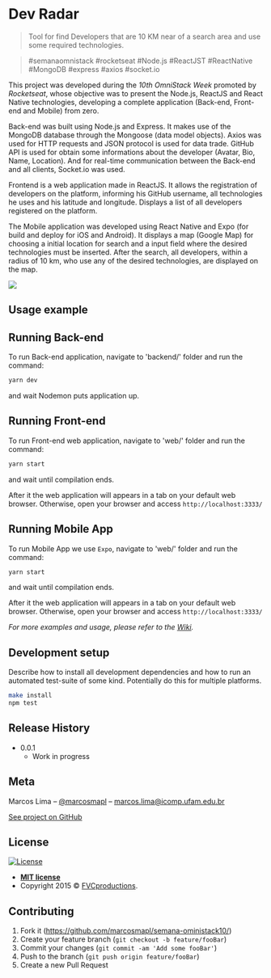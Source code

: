 # Dev Radar

> Tool for find Developers that are 10 KM near of a search area and use some required technologies.

> \#semanaomnistack \#rocketseat \#Node.js \#ReactJST \#ReactNative \#MongoDB \#express \#axios \#socket.io

This project was developed during the *10th OmniStack Week* promoted by *Rocketseat*, whose objective was to present the Node.js, ReactJS and React Native technologies, developing a complete application (Back-end, Front-end and Mobile) from zero.

Back-end was built using Node.js and Express. It makes use of the MongoDB database through the Mongoose (data model objects). Axios was used for HTTP requests and JSON protocol is used for data trade. GitHub API is used for obtain some informations about the developer (Avatar, Bio, Name, Location). And for real-time communication between the Back-end and all clients, Socket.io was used.

Frontend is a web application made in ReactJS. It allows the registration of developers on the platform, informing his GitHub username, all technologies he uses and his latitude and longitude. Displays a list of all developers registered on the platform.

The Mobile application was developed using React Native and Expo (for build and deploy for iOS and Android). It displays a map (Google Map) for choosing a initial location for search and a input field where the desired technologies must be inserted. After the search, all developers, within a radius of 10 km, who use any of the desired technologies, are displayed on the map.

![](header.png)

## Usage example

## Running Back-end

To run Back-end application, navigate to 'backend/' folder and run the command:

```sh
yarn dev
```

and wait Nodemon puts application up.

## Running Front-end

To run Front-end web application, navigate to 'web/' folder and run the command:

```sh
yarn start
```

and wait until compilation ends. 

After it the web application will appears in a tab on your default web browser. Otherwise, open your browser and access `http://localhost:3333/`

## Running Mobile App

To run Mobile App we use `Expo`, navigate to 'web/' folder and run the command:

```sh
yarn start
```

and wait until compilation ends. 

After it the web application will appears in a tab on your default web browser. Otherwise, open your browser and access `http://localhost:3333/`

_For more examples and usage, please refer to the [Wiki][wiki]._

## Development setup

Describe how to install all development dependencies and how to run an automated test-suite of some kind. Potentially do this for multiple platforms.

```sh
make install
npm test
```

## Release History

* 0.0.1
    * Work in progress

## Meta

Marcos Lima – [@marcosmapl](linkedin.com/in/marcosmapl) – marcos.lima@icomp.ufam.edu.br

[See project on GitHub](https://github.com/marcosmapl/semana-oministack10/)

## License

[![License](http://img.shields.io/:license-mit-blue.svg?style=flat-square)](http://badges.mit-license.org)

- **[MIT license](http://opensource.org/licenses/mit-license.php)**
- Copyright 2015 © <a href="http://fvcproductions.com" target="_blank">FVCproductions</a>.

## Contributing

1. Fork it (<https://github.com/marcosmapl/semana-oministack10/>)
2. Create your feature branch (`git checkout -b feature/fooBar`)
3. Commit your changes (`git commit -am 'Add some fooBar'`)
4. Push to the branch (`git push origin feature/fooBar`)
5. Create a new Pull Request

<!-- Markdown link & img dfn's -->
[wiki]: https://github.com/marcosmapl/semana-oministack10/wiki
